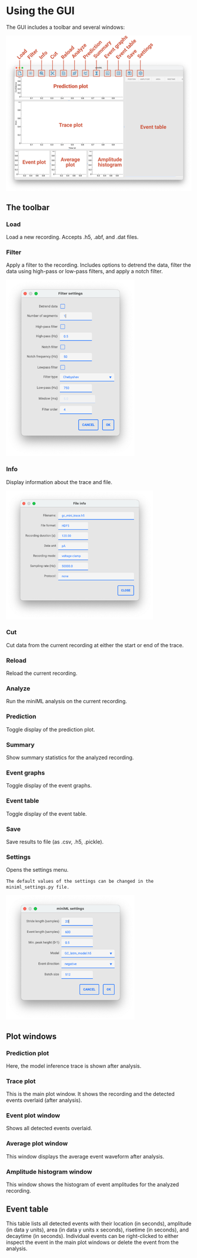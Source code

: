 # Using the GUI

The GUI includes a toolbar and several windows:

![miniml GUI annotated](../images/GUI_annotated.svg "miniML GUI")

## The toolbar

### Load

Load a new recording. Accepts .h5, .abf, and .dat files.

### Filter

Apply a filter to the recording. Includes options to detrend the data, filter the data using high-pass or low-pass filters, and apply a notch filter.

![The filter window](../images/GUI_filter.png "miniML Filter")

### Info

Display information about the trace and file.

![The info window](../images/GUI_info.png "miniML File Info")

### Cut

Cut data from the current recording at either the start or end of the trace.

### Reload

Reload the current recording.

### Analyze

Run the miniML analysis on the current recording.

### Prediction

Toggle display of the prediction plot.

### Summary

Show summary statistics for the analyzed recording.

### Event graphs

Toggle display of the event graphs.

### Event table

Toggle display of the event table.

### Save

Save results to file (as .csv, .h5, .pickle).

### Settings

Opens the settings menu.

```{tip}
The default values of the settings can be changed in the miniml_settings.py file.
```

![The settings window](../images/GUI_settings.png "miniML Settings")



## Plot windows

### Prediction plot

Here, the model inference trace is shown after analysis.

### Trace plot

This is the main plot window. It shows the recording and the detected events overlaid (after analysis).

### Event plot window

Shows all detected events overlaid.

### Average plot window

This window displays the average event waveform after analysis.

### Amplitude histogram window

This window shows the histogram of event amplitudes for the analyzed recording.

## Event table

This table lists all detected events with their location (in seconds), amplitude (in data y units), area (in data y units x seconds), risetime (in seconds), and decaytime (in seconds). Individual events can be right-clicked to either inspect the event in the main plot windows or delete the event from the analysis.
